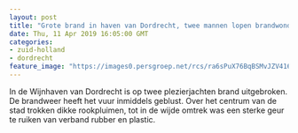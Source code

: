 ```yaml
---
layout: post
title: "Grote brand in haven van Dordrecht, twee mannen lopen brandwonden op"
date: Thu, 11 Apr 2019 16:05:00 GMT
categories: 
- zuid-holland 
- dordrecht 
feature_image: "https://images0.persgroep.net/rcs/ra6sPuX76BqBSMvJZV416Ntmna8/diocontent/145325821/_fitwidth/400/?appId=21791a8992982cd8da851550a453bd7f&quality=0.7"
---
```


In de Wijnhaven van Dordrecht is op twee plezierjachten brand uitgebroken. De brandweer heeft het vuur inmiddels geblust. Over het centrum van de stad trokken dikke rookpluimen, tot in de wijde omtrek was een sterke geur te ruiken van verband rubber en plastic.

